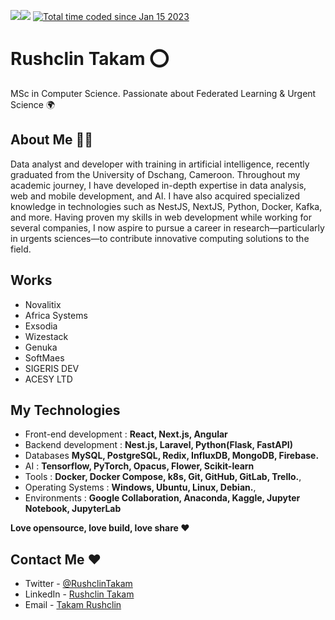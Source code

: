 <p>
  <a href="https://twitter.com/RushclinTakam" target="_blank" rel="noreferrer"><img
src="https://img.shields.io/twitter/follow/RushclinTakam?logo=twitter&style=for-the-badge&color=0891b2&labelColor=1c1917"
/></a><a href="https://www.github.com/Rushclin" target="_blank" rel="noreferrer"><img
src="https://img.shields.io/github/followers/Rushclin?logo=github&style=for-the-badge&color=0891b2&labelColor=1c1917" /></a>
  <a href="https://wakatime.com/@2914e700-fce1-4724-ab39-4ce3d5884d19"><img src="https://wakatime.com/badge/user/2914e700-fce1-4724-ab39-4ce3d5884d19.svg" alt="Total time coded since Jan 15 2023" /></a>
</p>

# Rushclin Takam ⭕️

MSc in Computer Science. Passionate about Federated Learning & Urgent Science 🌍

## About Me 🧑‍💻️

Data analyst and developer with training in artificial intelligence, recently graduated from the University of Dschang, Cameroon.
Throughout my academic journey, I have developed in-depth expertise in data analysis, web and mobile development, and AI. I have also acquired specialized knowledge in technologies such as NestJS, NextJS, Python, Docker, Kafka, and more.
Having proven my skills in web development while working for several companies, I now aspire to pursue a career in research—particularly in urgents sciences—to contribute innovative computing solutions to the field.

## Works

- Novalitix
- Africa Systems
- Exsodia
- Wizestack
- Genuka
- SoftMaes
- SIGERIS DEV
- ACESY LTD

## My Technologies

- Front-end development : **React, Next.js, Angular**
- Backend development : **Nest.js, Laravel, Python(Flask, FastAPI)**
- Databases **MySQL, PostgreSQL, Redix, InfluxDB, MongoDB, Firebase.**
- AI : **Tensorflow, PyTorch, Opacus, Flower, Scikit-learn**
- Tools : **Docker, Docker Compose, k8s, Git, GitHub, GitLab, Trello.**,
- Operating Systems : **Windows, Ubuntu, Linux, Debian.**,
- Environments : **Google Collaboration, Anaconda, Kaggle, Jupyter Notebook, JupyterLab**

**Love opensource, love build, love share ♥️**

## Contact Me ♥️

- Twitter - [@RushclinTakam](https://twitter.com/RushclinTakam)
- LinkedIn - [Rushclin Takam](https://www.linkedin.com/in/rushclin-takam/)
- Email - [Takam Rushclin](takamrushclin@gmail.com)

<br />
